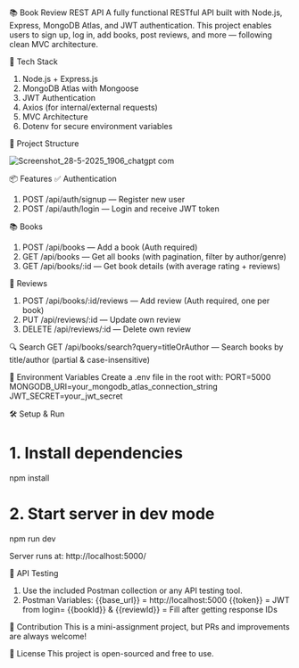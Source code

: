 📚 Book Review REST API
A fully functional RESTful API built with Node.js, Express, MongoDB Atlas, and JWT authentication. This project enables users to sign up, log in, add books, post reviews, and more — following clean MVC architecture.

🚀 Tech Stack
1. Node.js + Express.js
2. MongoDB Atlas with Mongoose
3. JWT Authentication
4. Axios (for internal/external requests)
5. MVC Architecture
6. Dotenv for secure environment variables

📁 Project Structure

![Screenshot_28-5-2025_1906_chatgpt com](https://github.com/user-attachments/assets/c854c648-8320-4d8f-9d55-4d4bd567887b)

📦 Features
✅ Authentication
1. POST /api/auth/signup — Register new user
2. POST /api/auth/login — Login and receive JWT token

📚 Books
1. POST /api/books — Add a book (Auth required)
2. GET /api/books — Get all books (with pagination, filter by author/genre)
3. GET /api/books/:id — Get book details (with average rating + reviews)

📝 Reviews
1. POST /api/books/:id/reviews — Add review (Auth required, one per book)
2. PUT /api/reviews/:id — Update own review
3. DELETE /api/reviews/:id — Delete own review

🔍 Search
GET /api/books/search?query=titleOrAuthor — Search books by title/author (partial & case-insensitive)

🔐 Environment Variables
Create a .env file in the root with:
PORT=5000
MONGODB_URI=your_mongodb_atlas_connection_string
JWT_SECRET=your_jwt_secret

🛠️ Setup & Run
# 1. Install dependencies
npm install
# 2. Start server in dev mode
npm run dev

Server runs at:
http://localhost:5000/

🧪 API Testing
1. Use the included Postman collection or any API testing tool.
2. Postman Variables:
   {{base_url}} = http://localhost:5000
   {{token}} = JWT from login=
   {{bookId}} & {{reviewId}} = Fill after getting response IDs

🙌 Contribution
This is a mini-assignment project, but PRs and improvements are always welcome!

📄 License
This project is open-sourced and free to use.
